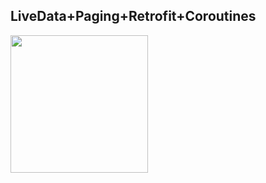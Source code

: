 ## LiveData+Paging+Retrofit+Coroutines

<img src="https://github.com/xslczx/MvvmDemo/raw/master/images/pic0.jpg" width = "220" div align=left />
